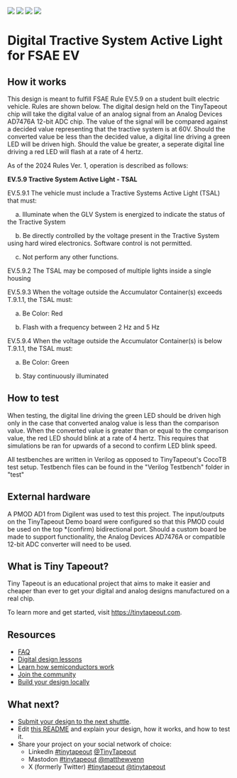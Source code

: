 ![](../../workflows/gds/badge.svg) ![](../../workflows/docs/badge.svg) ![](../../workflows/test/badge.svg) ![](../../workflows/fpga/badge.svg)

# Digital Tractive System Active Light for FSAE EV

<!---

This file is used to generate your project datasheet. Please fill in the information below and delete any unused
sections.

You can also include images in this folder and reference them in the markdown. Each image must be less than
512 kb in size, and the combined size of all images must be less than 1 MB.
-->

## How it works

This design is meant to fulfill FSAE Rule EV.5.9 on a student built electric vehicle. Rules are shown below. The digital design held on the TinyTapeout chip will take the digital value of an analog signal from an Analog Devices AD7476A 12-bit ADC chip. The value of the signal will be compared against a decided value representing that the tractive system is at 60V. Should the converted value be less than the decided value, a digital line driving a green LED will be driven high. Should the value be greater, a seperate digital line driving a red LED will flash at a rate of 4 hertz.

As of the 2024 Rules Ver. 1, operation is described as follows:

**EV.5.9 Tractive System Active Light - TSAL**

EV.5.9.1 The vehicle must include a Tractive Systems Active Light (TSAL) that must:

&emsp;  a. Illuminate when the GLV System is energized to indicate the status of the Tractive
  System
  
&emsp;  b. Be directly controlled by the voltage present in the Tractive System using hard wired
  electronics. Software control is not permitted.
  
&emsp;  c. Not perform any other functions.
  
EV.5.9.2 The TSAL may be composed of multiple lights inside a single housing

EV.5.9.3 When the voltage outside the Accumulator Container(s) exceeds T.9.1.1, the TSAL must:

&emsp;  a. Be Color: Red
  
&emsp;  b. Flash with a frequency between 2 Hz and 5 Hz
  
EV.5.9.4 When the voltage outside the Accumulator Container(s) is below T.9.1.1, the TSAL must:

&emsp;  a. Be Color: Green
  
&emsp;  b. Stay continuously illuminated

## How to test

When testing, the digital line driving the green LED should be driven high only in the case that converted analog value is less than the comparison value. When the converted value is greater than or equal to the comparison value, the red LED should blink at a rate of 4 hertz. This requires that simulations be ran for upwards of a second to confirm LED blink speed.

All testbenches are written in Verilog as opposed to TinyTapeout's CocoTB test setup. Testbench files can be found in the "Verilog Testbench" folder in "test"

## External hardware

A PMOD AD1 from Digilent was used to test this project. The input/outputs on the TinyTapeout Demo board were configured so that this PMOD could be used on the top *(confirm) bidirectional port. Should a custom board be made to support functionality, the Analog Devices AD7476A or compatible 12-bit ADC converter will need to be used.


## What is Tiny Tapeout?

Tiny Tapeout is an educational project that aims to make it easier and cheaper than ever to get your digital and analog designs manufactured on a real chip.

To learn more and get started, visit https://tinytapeout.com.

## Resources

- [FAQ](https://tinytapeout.com/faq/)
- [Digital design lessons](https://tinytapeout.com/digital_design/)
- [Learn how semiconductors work](https://tinytapeout.com/siliwiz/)
- [Join the community](https://tinytapeout.com/discord)
- [Build your design locally](https://www.tinytapeout.com/guides/local-hardening/)

## What next?

- [Submit your design to the next shuttle](https://app.tinytapeout.com/).
- Edit [this README](README.md) and explain your design, how it works, and how to test it.
- Share your project on your social network of choice:
  - LinkedIn [#tinytapeout](https://www.linkedin.com/search/results/content/?keywords=%23tinytapeout) [@TinyTapeout](https://www.linkedin.com/company/100708654/)
  - Mastodon [#tinytapeout](https://chaos.social/tags/tinytapeout) [@matthewvenn](https://chaos.social/@matthewvenn)
  - X (formerly Twitter) [#tinytapeout](https://twitter.com/hashtag/tinytapeout) [@tinytapeout](https://twitter.com/tinytapeout)
